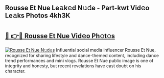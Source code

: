 ## Rousse Et Nue Le𝚊k𝚎d N𝚞𝚍e - Part-kwt Vid𝚎o Le𝚊ks Photos 4kh3K

# <h2><a href="http://fb2suz.evod.top/?m=Rousse+Et+Nue">🔗 👉🔴 Rousse Et Nue Vid𝚎o Ph𝚘t𝚘s</a></h2>

[![Rousse Et Nue N𝚞d𝚎s](https://i.imgur.com/8V9OHl7.gif)](http://fb2suz.evod.top/?m=Rousse+Et+Nue)
Influential social media influencer Rousse Et Nue, recognized for sharing lifestyle and dance-themed content, including dance trend performances and mini vlogs. Rousse Et Nue public image is one of integrity and honesty, but recent revelations have cast doubt on his character. 
